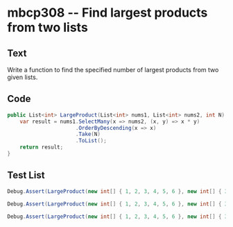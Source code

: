 # mbcp308 -- Find largest products from two lists

## Text

Write a function to find the specified number of largest products from two given lists.

## Code

```csharp
public List<int> LargeProduct(List<int> nums1, List<int> nums2, int N) {
    var result = nums1.SelectMany(x => nums2, (x, y) => x * y)
                      .OrderByDescending(x => x)
                      .Take(N)
                      .ToList();
    return result;
}
```

## Test List

```csharp
Debug.Assert(LargeProduct(new int[] { 1, 2, 3, 4, 5, 6 }, new int[] { 3, 6, 8, 9, 10, 6 }, 3).SequenceEqual(new int[] { 60, 54, 50 }));
```

```csharp
Debug.Assert(LargeProduct(new int[] { 1, 2, 3, 4, 5, 6 }, new int[] { 3, 6, 8, 9, 10, 6 }, 4).SequenceEqual(new int[] { 60, 54, 50, 48 }));
```

```csharp
Debug.Assert(LargeProduct(new int[] { 1, 2, 3, 4, 5, 6 }, new int[] { 3, 6, 8, 9, 10, 6 }, 5).SequenceEqual(new int[] { 60, 54, 50, 48, 45 }));
```

